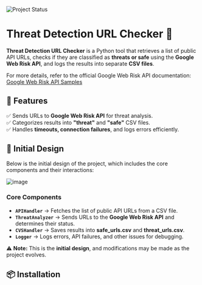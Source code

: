 ![Project Status](https://img.shields.io/badge/status-in_progress-yellow)

# Threat Detection URL Checker 🚀  

**Threat Detection URL Checker** is a Python tool that retrieves a list of public API URLs, checks if they are classified as **threats or safe** using the **Google Web Risk API**, and logs the results into separate **CSV files**.

For more details, refer to the official Google Web Risk API documentation:  
[Google Web Risk API Samples](https://cloud.google.com/web-risk/docs/samples)


## 📌 Features   
✅ Sends URLs to **Google Web Risk API** for threat analysis.  
✅ Categorizes results into **"threat"** and **"safe"** CSV files.  
✅ Handles **timeouts, connection failures**, and logs errors efficiently.  

## 📜 Initial Design  
Below is the initial design of the project, which includes the core components and their interactions:  

![image](https://github.com/user-attachments/assets/91882e77-7f11-4bee-ad4a-b2b60dff121b)


### **Core Components**   
- **`APIHandler`** → Fetches the list of public API URLs from a CSV file.  
- **`ThreatAnalyzer`** → Sends URLs to the **Google Web Risk API** and determines their status.  
- **`CVSHandler`** → Saves results into **safe_urls.csv** and **threat_urls.csv**.  
- **`Logger`** → Logs errors, API failures, and other issues for debugging.  

⚠️ **Note:** This is the **initial design**, and modifications may be made as the project evolves.  

## 📦 Installation  

